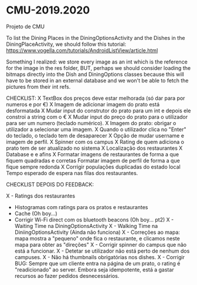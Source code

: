 # CMU-2019.2020
Projeto de CMU

To list the Dining Places in the DiningOptionsActivity and the Dishes in the DiningPlaceActivity, we should follow this tutorial: https://www.vogella.com/tutorials/AndroidListView/article.html

Something I realized: we store every image as an int which is the reference for the image in the res folder, BUT, perhaps we should consider loading the bitmaps directly into the Dish and DiningOptions classes because this will have to be stored in an external database and we won't be able to fetch the pictures from their int refs.

CHECKLIST:
X TextBox dos preços deve estar melhorada (só dar para por numeros e por €)
X Imagem de adicionar imagem do prato está desformatada
X Mudar input do construtor do prato para um int e depois ele constroi a string com o €
X Mudar input do preço do prato para o utilizador para ser um numero (teclado numérico).
X Imagem do prato: obrigar o utilizador a selecionar uma imagem.
X Quando o utilizador clica no "Enter" do teclado, o teclado tem de desaparecer
X Opção de mudar username e imagem de perfil.
X Spinner com os campus
X Rating de quem adiciona o prato tem de ser atualizado no sistema
X Localização dos restaurantes
X Database e e afins
X Formatar imagens de restaurantes de forma a que fiquem quadradas e corretas
Formatar imagem de perfil de forma a que fique sempre redonda
X Corrigir populações duplicadas do estado local
Tempo esperado de espera nas filas dos restaurantes.

CHECKLIST DEPOIS DO FEEDBACK:

X - Ratings dos restaurantes
- Histogramas com ratings para os pratos e restaurantes
- Cache (Oh boy...)
- Corrigir Wi-Fi direct com os bluetooth beacons (Oh boy... pt2)
X - Waiting Time na DiningOptionsActivity
X - Walking Time na DiniingOptionsActivity (Ainda não funciona)
X - Correções ao mapa: mapa mostra a "pequeno" onde fica o restaurante, e clicamos neste mapa para obter as "direções"
X - Corrigir spinner do campus que não está a funcionar.
X - Detetar se utilizador não está perto de nenhum dos campuses.
X - Não há thumbnails obrigatórias nos dishes.
X - Corrigir BUG: Sempre que um cliente entra na página de um prato, o rating é "readicionado" ao server. Embora seja idempotente, está a gastar recursos ao fazer pedidos desnecessários.